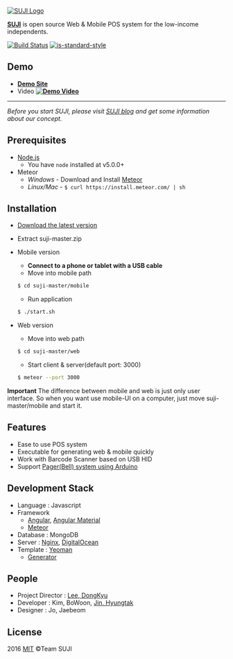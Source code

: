 [![SUJI Logo](https://cloud.githubusercontent.com/assets/7614353/13844696/bd2fed46-ec7e-11e5-867b-28d4e4931de2.gif)](http://naver-d2-suji.github.io/suji)

**[SUJI](http://naver-d2-suji.github.io/suji)** is open source Web & Mobile POS system for the low-income independents.

  [![Build Status](https://travis-ci.org/naver-d2-suji/suji.svg)](https://travis-ci.org/naver-d2-suji/suji) 
  [![js-standard-style][standard-image]][standard-url]
  
## Demo
 * [**Demo Site**](http://suji.io)
 * Video [**![Demo Video](https://cloud.githubusercontent.com/assets/7614353/13811187/7af95042-ebb7-11e5-9f4f-6ad3641df999.jpg)**](http://m.site.naver.com/qrcode/view.nhn?v=0fMig)
 
-------

*Before you start SUJI, please visit [SUJI blog](http://naver-d2-suji.github.io/suji) and get some information about our concept.*

## Prerequisites
* [Node.js](https://nodejs.org/en/download/)
    - You have `node` installed at v5.0.0+
* Meteor
    - *Windows* -  Download and Install [Meteor](https://www.meteor.com/)
    - *Linux/Mac* - `$ curl https://install.meteor.com/ | sh`

## Installation
* [Download the latest version](https://github.com/naver-d2-suji/suji/archive/master.zip)
* Extract suji-master.zip

* Mobile version
  - **Connect to a phone or tablet with a USB cable**
  - Move into mobile path
  ```sh
  $ cd suji-master/mobile
  ```
  - Run application
  ```sh
  $ ./start.sh
  ```
  
* Web version
  - Move into web path
  ```sh
  $ cd suji-master/web
  ```
  - Start client & server(default port: 3000)
  ```sh
  $ meteor --port 3000
  ```
**Important** The difference between mobile and web is just only user interface. So when you want use mobile-UI on a computer, just move suji-master/mobile and start it.

## Features
* Ease to use POS system
* Executable for generating web & mobile quickly
* Work with Barcode Scanner based on USB HID
* Support [Pager(Bell) system using Arduino](https://github.com/naver-d2-suji/cafe_vibration_bell)

## Development Stack
* Language : Javascript
* Framework
    - [Angular](https://angularjs.org/), [Angular Material](https://github.com/angular/material)
    - [Meteor](https://www.meteor.com/)
* Database : MongoDB
* Server : [Nginx](http://nginx.org/), [DigitalOcean](https://www.digitalocean.com/)
* Template : [Yeoman](http://yeoman.io/)
  - [Generator](https://github.com/ndxbxrme/generator-angular-meteor)


## People
* Project Director : [Lee, DongKyu](http://ledgku.tistory.com)
* Developer : Kim, BoWoon, [Jin, Hyungtak](http://njir.github.io)
* Designer : Jo, Jaebeom

## License
2016 [MIT](http://opensource.org/licenses/mit-license.php) ©Team SUJI


[standard-image]: https://img.shields.io/badge/code%20style-standard-brightgreen.svg?style=flat
[standard-url]: http://standardjs.com/
